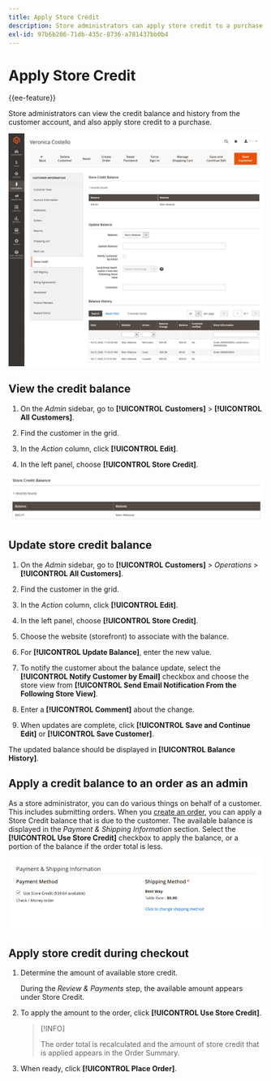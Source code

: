 ```yaml
---
title: Apply Store Credit
description: Store administrators can apply store credit to a purchase.
exl-id: 97b6b206-71db-435c-8736-a781437bb0b4
---
```

# Apply Store Credit

{{ee-feature}}

Store administrators can view the credit balance and history from the customer account, and also apply store credit to a purchase.

![Customer credit balance and history](assets/store-credit-balance-history.png)

## View the credit balance

1. On the _Admin_ sidebar, go to **[!UICONTROL Customers]** > **[!UICONTROL All Customers]**.

1. Find the customer in the grid.

1. In the _Action_ column, click **[!UICONTROL Edit]**.

1. In the left panel, choose **[!UICONTROL Store Credit]**.

![Store Credit Balance](assets/store-credit-balance.png)

## Update store credit balance

1. On the _Admin_ sidebar, go to **[!UICONTROL Customers]** > _Operations_ > **[!UICONTROL All Customers]**.

1. Find the customer in the grid.

1. In the _Action_ column, click **[!UICONTROL Edit]**.

1. In the left panel, choose **[!UICONTROL Store Credit]**.

1. Choose the website (storefront) to associate with the balance.

1. For **[!UICONTROL Update Balance]**, enter the new value.

1. To notify the customer about the balance update, select the **[!UICONTROL Notify Customer by Email]** checkbox and choose the store view from **[!UICONTROL Send Email Notification From the Following Store View]**.

1. Enter a **[!UICONTROL Comment]** about the change.

1. When updates are complete, click **[!UICONTROL Save and Continue Edit]** or **[!UICONTROL Save Customer]**.

The updated balance should be displayed in **[!UICONTROL Balance History]**.

## Apply a credit balance to an order as an admin

As a store administrator, you can do various things on behalf of a customer. This includes submitting orders. When you [create an order](../stores-purchase/customer-account-create-order.md), you can apply a Store Credit balance that is due to the customer. The available balance is displayed in the _Payment & Shipping Information_ section. Select the **[!UICONTROL Use Store Credit]** checkbox to apply the balance, or a portion of the balance if the order total is less.

![Apply the store credit balance to the order](assets/store-credit-apply.png)

## Apply store credit during checkout

1. Determine the amount of available store credit.

   During the _Review & Payments_ step, the available amount appears under Store Credit.

1. To apply the amount to the order, click **[!UICONTROL Use Store Credit]**.

   >[!INFO]
   >
   > The order total is recalculated and the amount of store credit that is applied appears in the Order Summary.

1. When ready, click **[!UICONTROL Place Order]**.
